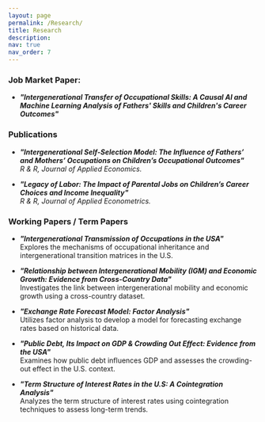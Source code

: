 ```yaml
---
layout: page
permalink: /Research/
title: Research
description:
nav: true
nav_order: 7
---
```


### Job Market Paper:

- ***"Intergenerational Transfer of Occupational Skills: A Causal AI and Machine Learning Analysis of Fathers' Skills and Children's Career Outcomes"***
  
### Publications 

- ***"Intergenerational Self-Selection Model: The Influence of Fathers’ and Mothers’ Occupations on Children’s Occupational Outcomes"***\
  *R & R, Journal of Applied Economics.*

 - ***"Legacy of Labor: The Impact of Parental Jobs on Children’s Career Choices and Income Inequality"***\
  *R & R, Journal of Applied Econometrics.*

### Working Papers / Term Papers

- ***"Intergenerational Transmission of Occupations in the USA"***\
  Explores the mechanisms of occupational inheritance and intergenerational transition matrices in the U.S.

- ***"Relationship between Intergenerational Mobility (IGM) and Economic Growth: Evidence from Cross-Country Data"***\
  Investigates the link between intergenerational mobility and economic growth using a cross-country dataset.

- ***"Exchange Rate Forecast Model: Factor Analysis"***\
  Utilizes factor analysis to develop a model for forecasting exchange rates based on historical data.

- ***"Public Debt, Its Impact on GDP & Crowding Out Effect: Evidence from the USA"***\
  Examines how public debt influences GDP and assesses the crowding-out effect in the U.S. context.

- ***"Term Structure of Interest Rates in the U.S: A Cointegration Analysis"***\
  Analyzes the term structure of interest rates using cointegration techniques to assess long-term trends.


